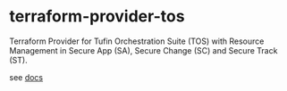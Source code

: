 # terraform-provider-tos

Terraform Provider for Tufin Orchestration Suite (TOS) with Resource Management in Secure App (SA), Secure Change (SC) and
Secure Track (ST).

see [docs](docs/index.md)
